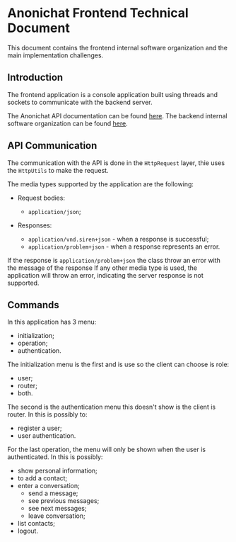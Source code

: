 # Anonichat Frontend Technical Document

This document contains the frontend internal software organization and the main implementation challenges.

## Introduction

The frontend application is a console application built using threads and sockets to communicate with the backend server.

The Anonichat API documentation can be found [here](/docs/README.md).
The backend internal software organization can be found [here](https://github.com/2BrainsProjects/PS/blob/main/code/Api/README.md).

## API Communication

The communication with the API is done in the `HttpRequest` layer, thie uses the `HttpUtils` to make the request.

The media types supported by the application are the following:
* Request bodies:
    * `application/json`;

* Responses:
    * `application/vnd.siren+json` - when a response is successful;
    * `application/problem+json` - when a response represents an error.

If the response is `application/problem+json` the class throw an error with the message of the response
If any other media type is used, the application will throw an error, indicating the server response is not supported.

## Commands

In this application has 3 menu:
* initialization;
* operation;
* authentication.

The initialization menu is the first and is use so the client can choose is role: 
* user; 
* router;
* both.

The second is the authentication menu this doesn't show is the client is router. 
In this is possibly to:
* register a user;
* user authentication.

For the last operation, the menu will only be shown when the user is authenticated. In this is possibly:
* show personal information;
* to add a contact;
* enter a conversation;
    * send a message;
    * see previous messages;
    * see next messages;
    * leave conversation;
* list contacts;
* logout.
